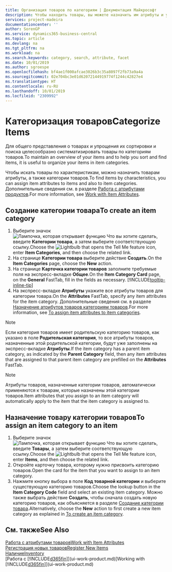 ```yaml
---
title: Организация товаров по категориям | Документация Майкрософт
description: Чтобы находить товары, вы можете назначить им атрибуты и упорядочить их по категориям.
services: project-madeira
documentationcenter: ''
author: SorenGP
ms.service: dynamics365-business-central
ms.topic: article
ms.devlang: na
ms.tgt_pltfrm: na
ms.workload: na
ms.search.keywords: category, search, attribute, facet
ms.date: 10/01/2019
ms.author: sgroespe
ms.openlocfilehash: bf4ae1f000afcae3026b3c35a8097f2fb73a9a4a
ms.sourcegitcommit: 02e704bc3e01d62072144919774f1244c42827e4
ms.translationtype: HT
ms.contentlocale: ru-RU
ms.lasthandoff: 10/01/2019
ms.locfileid: "2309992"
---
```

# <a name="categorize-items"></a><span data-ttu-id="b8a1b-103">Категоризация товаров</span><span class="sxs-lookup"><span data-stu-id="b8a1b-103">Categorize Items</span></span>
<span data-ttu-id="b8a1b-104">Для общего представления о товарах и упрощения их сортировки и поиска целесообразно систематизировать товары по категориям товаров.</span><span class="sxs-lookup"><span data-stu-id="b8a1b-104">To maintain an overview of your items and to help you sort and find items, it is useful to organize your items in item categories.</span></span>

<span data-ttu-id="b8a1b-105">Чтобы искать товары по характеристикам, можно назначить товарам атрибуты, а также категории товаров.</span><span class="sxs-lookup"><span data-stu-id="b8a1b-105">To find items by characteristics, you can assign item attributes to items and also to item categories.</span></span> <span data-ttu-id="b8a1b-106">Дополнительные сведения см. в разделе [Работа с атрибутами продуктов](inventory-how-work-item-attributes.md).</span><span class="sxs-lookup"><span data-stu-id="b8a1b-106">For more information, see [Work with Item Attributes](inventory-how-work-item-attributes.md).</span></span>

## <a name="to-create-an-item-category"></a><span data-ttu-id="b8a1b-107">Создание категории товара</span><span class="sxs-lookup"><span data-stu-id="b8a1b-107">To create an item category</span></span>
1. <span data-ttu-id="b8a1b-108">Выберите значок ![Лампочка, которая открывает функцию Что вы хотите сделать](media/ui-search/search_small.png "Что вы хотите сделать"), введите **Категории товара**, а затем выберите соответствующую ссылку.</span><span class="sxs-lookup"><span data-stu-id="b8a1b-108">Choose the ![Lightbulb that opens the Tell Me feature](media/ui-search/search_small.png "Tell me what you want to do") icon, enter **Item Categories**, and then choose the related link.</span></span>
2. <span data-ttu-id="b8a1b-109">На странице **Категории товара** выберите действие **Создать**.</span><span class="sxs-lookup"><span data-stu-id="b8a1b-109">On the **Item Categories** page, choose the **New** action.</span></span>
3. <span data-ttu-id="b8a1b-110">На странице **Карточка категории товаров** заполните требуемые поля на экспресс-вкладке **Общее**.</span><span class="sxs-lookup"><span data-stu-id="b8a1b-110">On the **Item Category Card** page, on the **General** FastTab, fill in the fields as necessary.</span></span> [!INCLUDE[tooltip-inline-tip](includes/tooltip-inline-tip_md.md)]
4. <span data-ttu-id="b8a1b-111">На экспресс-вкладке **Атрибуты** укажите все атрибуты товаров для категории товара.</span><span class="sxs-lookup"><span data-stu-id="b8a1b-111">On the **Attributes** FastTab, specify any item attributes for the item category.</span></span> <span data-ttu-id="b8a1b-112">Дополнительные сведения см. в разделе [Назначение атрибутов товаров категориям товаров](inventory-how-work-item-attributes.md#to-assign-item-attributes-to-item-categories).</span><span class="sxs-lookup"><span data-stu-id="b8a1b-112">For more information, see [To assign item attributes to item categories](inventory-how-work-item-attributes.md#to-assign-item-attributes-to-item-categories).</span></span>

> [!NOTE]  
>   <span data-ttu-id="b8a1b-113">Если категория товаров имеет родительскую категорию товаров, как указано в поле **Родительская категория**, то все атрибуты товаров, назначенные этой родительской категории, будут уже заполнены на экспресс-вкладке **Атрибуты**.</span><span class="sxs-lookup"><span data-stu-id="b8a1b-113">If the item category has a parent item category, as indicated by the **Parent Category** field, then any item attributes that are assigned to that parent item category are prefilled on the **Attributes** FastTab.</span></span>

> [!NOTE]  
>   <span data-ttu-id="b8a1b-114">Атрибуты товаров, назначенные категории товаров, автоматически применяются к товарам, которые назначены этой категории товаров.</span><span class="sxs-lookup"><span data-stu-id="b8a1b-114">Item attributes that you assign to an item category will automatically apply to the item that the item category is assigned to.</span></span>

## <a name="to-assign-an-item-category-to-an-item"></a><span data-ttu-id="b8a1b-115">Назначение товару категории товаров</span><span class="sxs-lookup"><span data-stu-id="b8a1b-115">To assign an item category to an item</span></span>
1. <span data-ttu-id="b8a1b-116">Выберите значок ![Лампочка, которая открывает функцию Что вы хотите сделать](media/ui-search/search_small.png "Что вы хотите сделать"), введите **Товары**, а затем выберите соответствующую ссылку.</span><span class="sxs-lookup"><span data-stu-id="b8a1b-116">Choose the ![Lightbulb that opens the Tell Me feature](media/ui-search/search_small.png "Tell me what you want to do") icon, enter **Items**, and then choose the related link.</span></span>
2. <span data-ttu-id="b8a1b-117">Откройте карточку товара, которому нужно присвоить категорию товаров.</span><span class="sxs-lookup"><span data-stu-id="b8a1b-117">Open the card for the item that you want to assign to an item category.</span></span>
3. <span data-ttu-id="b8a1b-118">Нажмите кнопку выбора в поле **Код товарной категории** и выберите существующую категорию товаров.</span><span class="sxs-lookup"><span data-stu-id="b8a1b-118">Choose the lookup button in the **Item Category Code** field and select an existing item category.</span></span> <span data-ttu-id="b8a1b-119">Можно также выбрать действие **Создать**, чтобы сначала создать новую категорию товаров, как объясняется в разделе [Создание категории товара](inventory-how-categorize-items.md#to-create-an-item-category).</span><span class="sxs-lookup"><span data-stu-id="b8a1b-119">Alternatively, choose the **New** action to first create a new item category as explained in [To create an item category](inventory-how-categorize-items.md#to-create-an-item-category).</span></span>

## <a name="see-also"></a><span data-ttu-id="b8a1b-120">См. также</span><span class="sxs-lookup"><span data-stu-id="b8a1b-120">See Also</span></span>
[<span data-ttu-id="b8a1b-121">Работа с атрибутами товаров</span><span class="sxs-lookup"><span data-stu-id="b8a1b-121">Work with Item Attributes</span></span>](inventory-how-work-item-attributes.md)  
[<span data-ttu-id="b8a1b-122">Регистрация новых товаров</span><span class="sxs-lookup"><span data-stu-id="b8a1b-122">Register New Items</span></span>](inventory-how-register-new-items.md)  
[<span data-ttu-id="b8a1b-123">Наличие</span><span class="sxs-lookup"><span data-stu-id="b8a1b-123">Inventory</span></span>](inventory-manage-inventory.md)  
<span data-ttu-id="b8a1b-124">[Работа с [!INCLUDE[d365fin](includes/d365fin_md.md)]](ui-work-product.md)</span><span class="sxs-lookup"><span data-stu-id="b8a1b-124">[Working with [!INCLUDE[d365fin](includes/d365fin_md.md)]](ui-work-product.md)</span></span>

